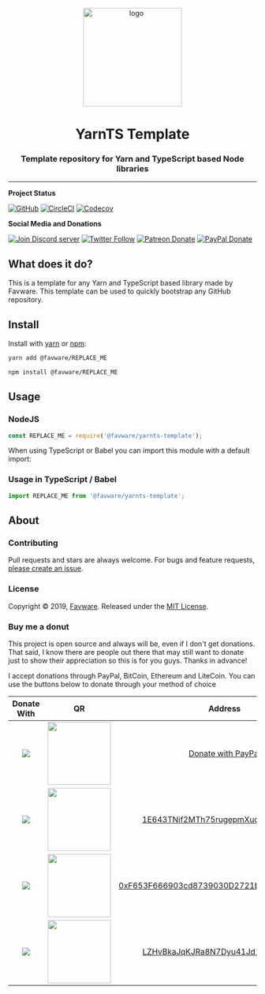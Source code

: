 <div align="center">
  <p>
  <a href="https://favware.tech"><img src="https://storage.googleapis.com/data-sunlight-146313.appspot.com/website-project-icons/yarnts-template.png" height="200" alt="logo"/></a>
  </p>

  <p>
<h1> YarnTS Template</h1>
<h3> Template repository for Yarn and TypeScript based Node libraries</h3>
  </p>

</div>

---

**Project Status**

[![GitHub](https://img.shields.io/github/license/favware/yarnts-template?logo=github&style=flat-square)](https://github.com/favware/yarnts-template/blob/master/LICENSE.md)
[![CircleCI](https://img.shields.io/circleci/build/github/favware/yarnts-template?logo=circleci&style=flat-square)](https://circleci.com/gh/favware/yarnts-template/tree/master)
[![Codecov](https://img.shields.io/codecov/c/github/favware/yarnts-template?logo=codecov&style=flat-square)](https://codecov.io/gh/favware/yarnts-template)

**Social Media and Donations**

[![Join Discord server](https://img.shields.io/discord/512303595966824458?color=697EC4&label=Join%20Discord%20Server&logo=discord&logoColor=FDFEFE&style=flat-square)](https://favware.tech/redirect/server)
[![Twitter Follow](https://img.shields.io/twitter/follow/favna_?label=Follow%20@Favna_&logo=twitter&colorB=1DA1F2&style=flat-square)](https://twitter.com/Favna_/follow)
[![Patreon Donate](https://img.shields.io/badge/patreon-donate-brightgreen.svg?label=Donate%20with%20Patreon&logo=patreon&colorB=F96854&style=flat-square&link=https://www.patreon.com/bePatron?u=9336537)](https://www.patreon.com/bePatron?u=9336537)
[![PayPal Donate](https://img.shields.io/badge/paypal-donate-brightgreen.svg?label=Donate%20with%20Paypal&logo=paypal&colorB=00457C&style=flat-square&link=https://www.paypal.com/cgi-bin/webscr?cmd=_s-xclick&hosted_button_id=XMAYCF9SDHZ34)](https://www.patreon.com/bePatron?u=9336537)

## What does it do?

This is a template for any Yarn and TypeScript based library made by Favware. This template can be used to quickly bootstrap any GitHub repository.

## Install

Install with [yarn](https://yarnpkg.com) or [npm](https://www.npmjs.com/):

```sh
yarn add @favware/REPLACE_ME

npm install @favware/REPLACE_ME
```

## Usage

### NodeJS

```js
const REPLACE_ME = require('@favware/yarnts-template');
```

When using TypeScript or Babel you can import this module with a default import:

### Usage in TypeScript / Babel

```ts
import REPLACE_ME from '@favware/yarnts-template';
```

## About

### Contributing

Pull requests and stars are always welcome. For bugs and feature requests, [please create an issue](https://www.github.com/favware/yarnts-template/issues/new).

### License

Copyright © 2019, [Favware](https://github.com/favware).
Released under the [MIT License](LICENSE).

### Buy me a donut

This project is open source and always will be, even if I don't get donations. That said, I know there are people out there that may still want to donate just to show their appreciation so this is for you guys. Thanks in advance!

I accept donations through PayPal, BitCoin, Ethereum and LiteCoin. You can use the buttons below to donate through your method of choice

|                                                                                             Donate With                                                                                              |                                                                                                      QR                                                                                                      |                                                                              Address                                                                               |
| :--------------------------------------------------------------------------------------------------------------------------------------------------------------------------------------------------: | :----------------------------------------------------------------------------------------------------------------------------------------------------------------------------------------------------------: | :----------------------------------------------------------------------------------------------------------------------------------------------------------------: |
| <a href="https://www.paypal.com/cgi-bin/webscr?cmd=_s-xclick&hosted_button_id=XMAYCF9SDHZ34"><img src="https://storage.googleapis.com/data-sunlight-146313.appspot.com/ribbon/paypaldonate.png"></a> | <a href="https://www.paypal.com/cgi-bin/webscr?cmd=_s-xclick&hosted_button_id=XMAYCF9SDHZ34"><img src="https://storage.googleapis.com/data-sunlight-146313.appspot.com/ribbon/paypalqr.png" width="128"></a> |                              [Donate with PayPal](https://www.paypal.com/cgi-bin/webscr?cmd=_s-xclick&hosted_button_id=XMAYCF9SDHZ34)                              |
|                                                 <img src="https://storage.googleapis.com/data-sunlight-146313.appspot.com/ribbon/bitcoindonate.png">                                                 |                                                 <img src="https://storage.googleapis.com/data-sunlight-146313.appspot.com/ribbon/bitcoinqr.png" width="128">                                                 |         <a href="bitcoin:1E643TNif2MTh75rugepmXuq35Tck4TnE5?amount=0.01&label=favware%27%20Ribbon%20Discord%20Bot">1E643TNif2MTh75rugepmXuq35Tck4TnE5</a>          |
|                                                <img src="https://storage.googleapis.com/data-sunlight-146313.appspot.com/ribbon/ethereumdonate.png">                                                 |                                                <img src="https://storage.googleapis.com/data-sunlight-146313.appspot.com/ribbon/ethereumqr.png" width="128">                                                 | <a href="ethereum:0xF653F666903cd8739030D2721bF01095896F5D6E?amount=0.01&label=favware%27%20Ribbon%20Discord%20Bot">0xF653F666903cd8739030D2721bF01095896F5D6E</a> |
|                                                <img src="https://storage.googleapis.com/data-sunlight-146313.appspot.com/ribbon/litecoindonate.png">                                                 |                                                <img src="https://storage.googleapis.com/data-sunlight-146313.appspot.com/ribbon/litecoinqr.png" width="128">                                                 |         <a href="litecoin:LZHvBkaJqKJRa8N7Dyu41Jd1PDBAofCik6?amount=0.01&label=favware%27%20Ribbon%20Discord%20Bot">LZHvBkaJqKJRa8N7Dyu41Jd1PDBAofCik6</a>         |
